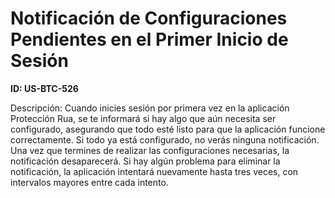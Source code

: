 # Notificación de Configuraciones Pendientes en el Primer Inicio de Sesión

**ID: US-BTC-526**

Descripción: Cuando inicies sesión por primera vez en la aplicación Protección Rua, se te informará si hay algo que aún necesita ser configurado, asegurando que todo esté listo para que la aplicación funcione correctamente. Si todo ya está configurado, no verás ninguna notificación. Una vez que termines de realizar las configuraciones necesarias, la notificación desaparecerá. Si hay algún problema para eliminar la notificación, la aplicación intentará nuevamente hasta tres veces, con intervalos mayores entre cada intento.